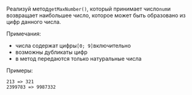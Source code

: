 Реализуй метод`getMaxNumber()`, который принимает число`num`и возвращает наибольшее число, которое
может быть образовано из цифр данного числа.

Примечания:

- числа содержат цифры`[0; 9]`включительно
- возможны дубликаты цифр
- в метод передаются только натуральные числа

Примеры:

```
213 => 321
2399783 => 9987332
```